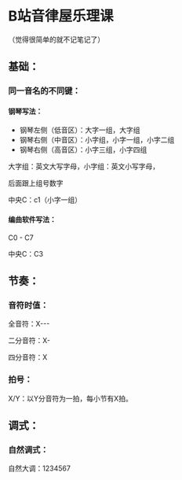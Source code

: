 # B站音律屋乐理课

（觉得很简单的就不记笔记了）

 ## 基础：

 ### 同一音名的不同键：

 #### 钢琴写法：

 * 钢琴左侧（低音区）：大字一组，大字组
 * 钢琴右侧（中音区）：小字组，小字一组，小字二组
 * 钢琴右侧（高音区）：小字三组，小字四组

 大字组：英文大写字母，小字组：英文小写字母，

 后面跟上组号数字

 中央C：c1（小字一组）

 #### 编曲软件写法：

 C0 - C7

 中央C：C3

 ## 节奏：

 ### 音符时值：

 全音符：X---

 二分音符：X-

 四分音符：X

 ### 拍号：

 X/Y：以Y分音符为一拍，每小节有X拍。

 ## 调式：

 ### 自然调式：

 自然大调：1234567